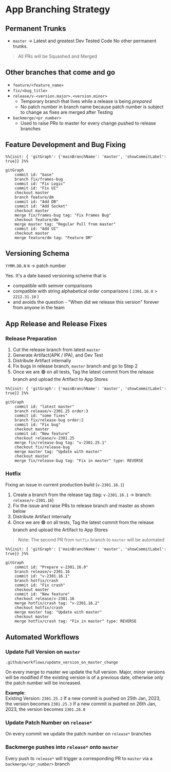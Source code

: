 # App Branching Strategy

## Permanent Trunks
* `master` -> Latest and greatest Dev Tested Code
No other permanent trunks.

> All PRs will be Squashed and Merged

## Other branches that come and go
* `feature/<feature_name>`
* `fix/<bug_title>`
* `release/v-<version.major>.<version.minor>` 
	* Temporary branch that lives while a release is being _prepared_
	* No patch number in branch name because patch number is subject to change as fixes are merged after Testing
* `backmerge/<pr_number>`
	* Used to raise PRs to master for every change pushed to release branches

## Feature Development and Bug Fixing
```mermaid
%%{init: { 'gitGraph': {'mainBranchName': 'master', 'showCommitLabel': true}} }%%

gitGraph
	commit id: "base"
	branch fix/frames-bug
	commit id: "Fix Logic"
	commit id: "Fix UI"
	checkout master
	branch feature/dm
	commit id: "Add DB"
	commit id: "Add Socket"
	checkout master
	merge fix/frames-bug tag: "Fix Frames Bug"
	checkout feature/dm
	merge master tag: "Regular Pull from master"
	commit id: "Add UI"
	checkout master
	merge feature/dm tag: "Feature DM"
```

## Versioning Schema
`YYMM.DD.N`
`N` -> patch number

Yes. It's a date based versioning scheme that is 
* compatible with semver comparisons
* compatible with string alphabetical order comparisons ( `2301.16.0` > `2212.31.10` )
* and avoids the question - "When did we release this version" forever from anyone in the team

## App Release and Release Fixes
### Release Preparation
1. Cut the release branch from latest `master`
1. Generate Artifact(APK / IPA), and Dev Test
1. Distribute Artifact internally
1. Fix bugs in release branch, `master` branch and go to Step 2
1. Once we are 🟢 on all tests, Tag the latest commit from the release branch and upload the Artifact to App Stores

```mermaid
%%{init: { 'gitGraph': {'mainBranchName': 'master', 'showCommitLabel': true}} }%%

gitGraph
	commit id: "latest master"
	branch release/v-2301.25 order:3
	commit id: "some fixes"
	branch fix/release-bug order:2
	commit id: "Fix bug"
	checkout master
	commit id: "New feature"
	checkout release/v-2301.25
	merge fix/release-bug tag: "v-2301.25.1"
	checkout fix/release-bug
	merge master tag: "Update with master"
	checkout master
	merge fix/release-bug tag: "Fix in master" type: REVERSE
```

### Hotfix
Fixing an issue in current production build (`v-2301.16.1`)
1. Create a branch from the release tag (tag: `v-2301.16.1` -> branch: `release/v-2301.16`)
1. Fix the issue and raise PRs to release branch and master as shown below
1. Distribute Artifact Internally
1. Once we are 🟢 on all tests, Tag the latest commit from the release branch and upload the Artifact to App Stores

> Note: The second PR from `hotfix` branch to `master` will be automated

```mermaid
%%{init: { 'gitGraph': {'mainBranchName': 'master', 'showCommitLabel': true}} }%%

gitGraph
	commit id: "Prepare v-2301.16.0"
	branch release/v-2301.16
	commit id: "v-2301.16.1"
	branch hotfix/crash
	commit id: "Fix crash"
	checkout master
	commit id: "New feature"
	checkout release/v-2301.16
	merge hotfix/crash tag: "v-2301.16.2"
	checkout hotfix/crash
	merge master tag: "Update with master"
	checkout master
	merge hotfix/crash tag: "Fix in master" type: REVERSE
```

## Automated Workflows
### Update Full Version on `master`
`.github/workflows/update_version_on_master_change`

On every merge to master we update the full version. Major, minor versions will be modified if the existing version is of a previous date, otherwise only the patch number will be increased.

**Example**:  
Existing Version: `2301.25.2`
If a new commit is pushed on 25th Jan, 2023, the version becomes `2301.25.3`
If a new commit is pushed on 26th Jan, 2023, the version becomes `2301.26.0`

### Update Patch Number on `release*`
On every commit we update the patch number on `release*` branches

### Backmerge pushes into `release*` onto `master`
Every push to `release*` will trigger a corresponding PR to `master` via a `backmerge/<pr_number>` branch

